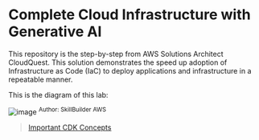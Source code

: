 # Complete Cloud Infrastructure with Generative AI
This repository is the step-by-step from AWS Solutions Architect CloudQuest. This solution demonstrates the speed up adoption of Infrastructure as Code (IaC) to deploy applications and infrastructure in a repeatable manner.

This is the diagram of this lab: 

![image](https://github.com/user-attachments/assets/2ca713bb-9d38-492d-9ce3-d5f6f5635422)
<sup>Author: SkillBuilder AWS</sup>

> [Important CDK Concepts](Important-CDK-Concepts.md)


